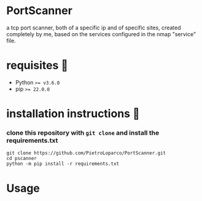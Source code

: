 # PortScanner
a tcp port scanner, both of a specific ip and of specific sites, created completely by me, based on the services configured in the nmap "service" file.

# requisites 🚨
- Python `>= v3.6.0`
- pip `>= 22.0.0`

# installation instructions 📘
### clone this repository with `git clone` and install the requirements.txt
```shell
git clone https://github.com/PietroLoparco/PortScanner.git
cd pscanner
python -m pip install -r requirements.txt
```

# Usage 
